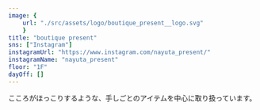 ```yaml
---
image: {
	url: "./src/assets/logo/boutique_present__logo.svg"
	}
title: "boutique present"
sns: ["Instagram"]
instagramUrl: "https://www.instagram.com/nayuta_present/"
instagramName: "nayuta_present"
floor: "1F"
dayOff: []
---
```


こころがほっこりするような、手しごとのアイテムを中心に取り扱っています。
